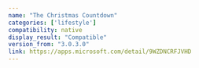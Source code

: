 ```yaml
---
name: "The Christmas Countdown"
categories: ['lifestyle']
compatibility: native
display_result: "Compatible"
version_from: "3.0.3.0"
link: https://apps.microsoft.com/detail/9WZDNCRFJVHD
---
```


